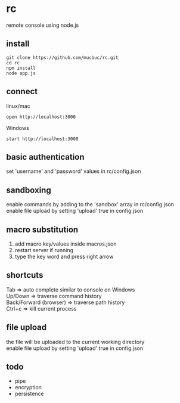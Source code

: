 rc
==

remote console using node.js

install
--
    git clone https://github.com/mucbuc/rc.git  
    cd rc  
    npm install  
    node app.js  

connect
--

linux/mac  

    open http://localhost:3000  
    
Windows
  
    start http://localhost:3000  

basic authentication
--
set 'username' and 'password' values in rc/config.json

sandboxing
--
enable commands by adding to the 'sandbox' array in rc/config.json  
enable file upload by setting 'upload' true in config.json  

macro substitution
--
1. add macro key/values inside macros.json  
2. restart server if running
3. type the key word and press right arrow  

shortcuts 
--
Tab       => auto complete similar to console on Windows  
Up/Down   => traverse command history  
Back/Forward (browser) => traverse path history  
Ctrl+c    => kill current process

file upload
--
the file will be uploaded to the current working directory   
enable file upload by setting 'upload' true in config.json  

todo
--
* pipe  
* encryption  
* persistence  



